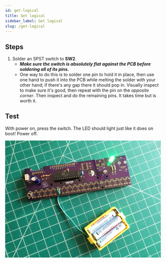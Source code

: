 ```yaml
---
id: get-logical
title: Get logical
sidebar_label: Get logical
slug: /get-logical
---
```


## Steps

1. Solder an SPST switch to **SW2**.
   - **_Make sure the switch is absolutely flat against the PCB before soldering all of its pins._**
   - One way to do this is to solder one pin to hold it in place, then use one hand to push it into the PCB while melting the solder with your other hand; if there's any gap there it should pop in. Visually inspect to make sure it's good, then repeat with the pin on the _opposite corner_. Then inspect and do the remaining pins. It takes time but is worth it.

## Test

With power on, press the switch. The LED should light just like it does on boot! Power off.

![040200@0.5x.jpg](/img/pcb_assembly/040200@0.5x.jpg)
